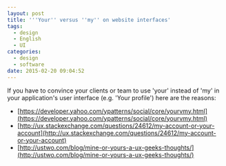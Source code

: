 ```yaml
---
layout: post
title: '''Your'' versus ''my'' on website interfaces'
tags:
  - design
  - English
  - UI
categories:
  - design
  - software
date: 2015-02-20 09:04:52
---
```


If you have to convince your clients or team to use 'your' instead of 'my' in your application's user interface (e.g. 'Your profile') here are the reasons:
- [https://developer.yahoo.com/ypatterns/social/core/yourvmy.html](https://developer.yahoo.com/ypatterns/social/core/yourvmy.html) 
- [http://ux.stackexchange.com/questions/24612/my-account-or-your-account](http://ux.stackexchange.com/questions/24612/my-account-or-your-account) 
- [http://ustwo.com/blog/mine-or-yours-a-ux-geeks-thoughts/](http://ustwo.com/blog/mine-or-yours-a-ux-geeks-thoughts/)
